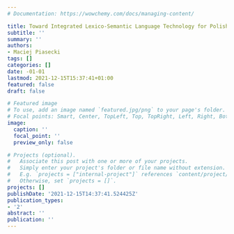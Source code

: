 ```yaml
---
# Documentation: https://wowchemy.com/docs/managing-content/

title: Toward Integrated Lexico-Semantic Language Technology for Polish
subtitle: ''
summary: ''
authors:
- Maciej Piasecki
tags: []
categories: []
date: -01-01
lastmod: 2021-12-15T15:37:41+01:00
featured: false
draft: false

# Featured image
# To use, add an image named `featured.jpg/png` to your page's folder.
# Focal points: Smart, Center, TopLeft, Top, TopRight, Left, Right, BottomLeft, Bottom, BottomRight.
image:
  caption: ''
  focal_point: ''
  preview_only: false

# Projects (optional).
#   Associate this post with one or more of your projects.
#   Simply enter your project's folder or file name without extension.
#   E.g. `projects = ["internal-project"]` references `content/project/deep-learning/index.md`.
#   Otherwise, set `projects = []`.
projects: []
publishDate: '2021-12-15T14:37:41.524425Z'
publication_types:
- '2'
abstract: ''
publication: ''
---
```

